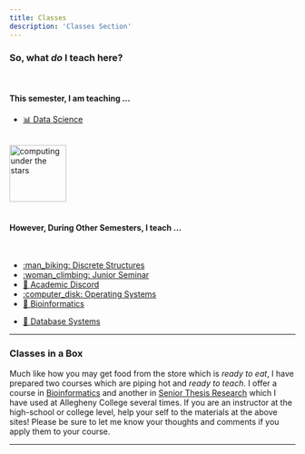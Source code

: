 ```yaml
---
title: Classes
description: 'Classes Section'
---
```

### So, what _**do**_ I teach here?

<center>
&#x200B;
</center>

#### This semester, I am teaching ...

- [:bar_chart: Data Science](/classes/dataScience/dataScience)

<center>
&#x200B;
</center>

<img src="/images/main/starComputing1.jpg" alt="computing under the stars" width="100"/>

<!-- <img src="/images/main/starComputing1.jpg" alt="computing under the stars" width="100" height="400"/> -->

<!-- add a line drop -->
<center>
&#x200B;
</center>

#### However, During Other Semesters, I teach ...

<!-- add a line drop --> 
<center>
&#x200B;
</center>

- [:man_biking: Discrete Structures](/classes/discretestructures/)
- [:woman_climbing: Junior Seminar](/classes/juniorseminar/juniorseminar/)
- [:compass: Academic Discord](/classes/academicdiscord/academicdiscord/)
- [:computer_disk: Operating Systems](/classes/operatingsystems/operatingsystems/)
- [:dna: Bioinformatics](/classes/bioinformatics/bioinformatics/)
<!-- need to go to index on discretestructures since there are "blog files" to host there... -->
- [:thread: Database Systems](/classes/databasesystems/databasesystems/)

---

### Classes in a Box

Much like how you may get food from the store which is _ready to eat_, I have prepared two courses which are piping hot and _ready to teach_. I offer a course in [Bioinformatics](https://computationalbioinformatics.com/) and another in [Senior Thesis Research](https://devisingresearch.com/) which I have used at Allegheny College several times. If you are an instructor at the high-school or college level, help your self to the materials at the above sites! Please be sure to let me know your thoughts and comments if you apply them to your course.

---

<!-- ### Descriptions -->
